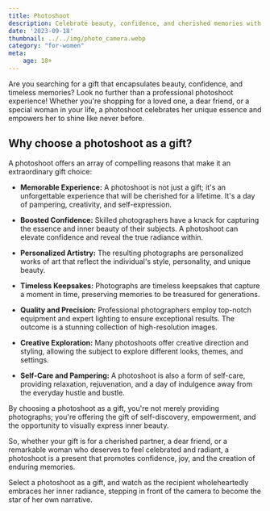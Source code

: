 ```yaml
---
title: Photoshoot
description: Celebrate beauty, confidence, and cherished memories with a professional photoshoot experience.
date: '2023-09-18'
thumbnail: ../../img/photo_camera.webp
category: "for-women"
meta:
    age: 18+
---
```

Are you searching for a gift that encapsulates beauty, confidence, and timeless memories? Look no further than a professional photoshoot experience! Whether you're shopping for a loved one, a dear friend, or a special woman in your life, a photoshoot celebrates her unique essence and empowers her to shine like never before.

## Why choose a photoshoot as a gift?

A photoshoot offers an array of compelling reasons that make it an extraordinary gift choice:

- **Memorable Experience:** A photoshoot is not just a gift; it's an unforgettable experience that will be cherished for a lifetime. It's a day of pampering, creativity, and self-expression.

- **Boosted Confidence:** Skilled photographers have a knack for capturing the essence and inner beauty of their subjects. A photoshoot can elevate confidence and reveal the true radiance within.

- **Personalized Artistry:** The resulting photographs are personalized works of art that reflect the individual's style, personality, and unique beauty.

- **Timeless Keepsakes:** Photographs are timeless keepsakes that capture a moment in time, preserving memories to be treasured for generations.

- **Quality and Precision:** Professional photographers employ top-notch equipment and expert lighting to ensure exceptional results. The outcome is a stunning collection of high-resolution images.

- **Creative Exploration:** Many photoshoots offer creative direction and styling, allowing the subject to explore different looks, themes, and settings.

- **Self-Care and Pampering:** A photoshoot is also a form of self-care, providing relaxation, rejuvenation, and a day of indulgence away from the everyday hustle and bustle.

By choosing a photoshoot as a gift, you're not merely providing photographs; you're offering the gift of self-discovery, empowerment, and the opportunity to visually express inner beauty.

So, whether your gift is for a cherished partner, a dear friend, or a remarkable woman who deserves to feel celebrated and radiant, a photoshoot is a present that promotes confidence, joy, and the creation of enduring memories.

Select a photoshoot as a gift, and watch as the recipient wholeheartedly embraces her inner radiance, stepping in front of the camera to become the star of her own narrative.
